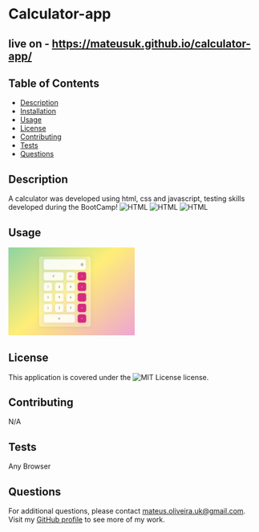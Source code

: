 # Calculator-app
  ## live on - https://mateusuk.github.io/calculator-app/ 

  ## Table of Contents
  
  - [Description](#description)
  - [Installation](#installation)
  - [Usage](#usage)
  - [License](#license)
  - [Contributing](#contributing)
  - [Tests](#tests)
  - [Questions](#questions)

  ## Description
  
  A calculator was developed using html, css and javascript, testing skills developed during the BootCamp!
  ![HTML](https://img.shields.io/badge/HTML-red)
  ![HTML](https://img.shields.io/badge/JAVASCRIPT-yellow)
  ![HTML](https://img.shields.io/badge/CSS-blue)

  ## Usage

  <img src="calculator.png" alt="Image" width="50%">

  ## License

  This application is covered under the ![MIT License](https://img.shields.io/badge/License-MIT-green.svg) license.

  ## Contributing

  N/A

  ## Tests

  Any Browser

  ## Questions

  For additional questions, please contact mateus.oliveira.uk@gmail.com. Visit my [GitHub profile](https://github.com/Mateuzuk) to see more of my work.
  
  
